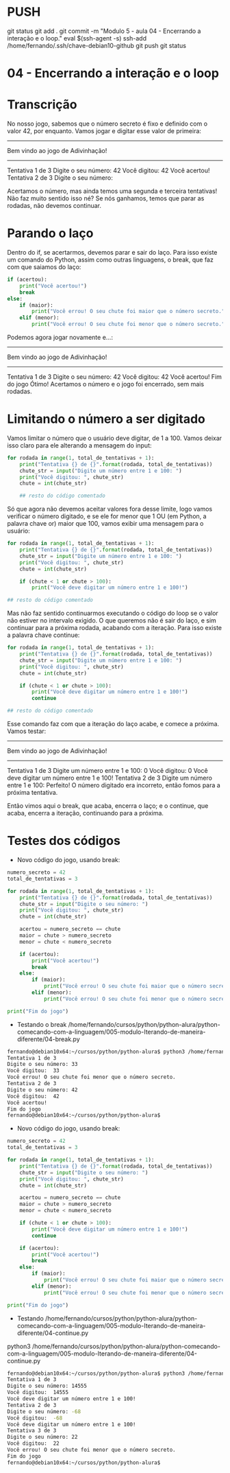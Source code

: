 

# ###################################################################################################################################################################
# ###################################################################################################################################################################
# PUSH

git status
git add .
git commit -m "Modulo 5 - aula 04 - Encerrando a interação e o loop."
eval $(ssh-agent -s)
ssh-add /home/fernando/.ssh/chave-debian10-github
git push
git status



# ###################################################################################################################################################################
# ###################################################################################################################################################################
# 04 - Encerrando a interação e o loop

# Transcrição

No nosso jogo, sabemos que o número secreto é fixo e definido com o valor 42, por enquanto. Vamos jogar e digitar esse valor de primeira:


*********************************
Bem vindo ao jogo de Adivinhação!
*********************************
Tentativa 1 de 3
Digite o seu número: 42
Você digitou:  42
Você acertou!
Tentativa 2 de 3
Digite o seu número:

Acertamos o número, mas ainda temos uma segunda e terceira tentativas! Não faz muito sentido isso né? Se nós ganhamos, temos que parar as rodadas, não devemos continuar.




# Parando o laço

Dentro do if, se acertarmos, devemos parar e sair do laço. Para isso existe um comando do Python, assim como outras linguagens, o break, que faz com que saiamos do laço:

~~~~python
if (acertou):
    print("Você acertou!")
    break
else:
    if (maior):
        print("Você errou! O seu chute foi maior que o número secreto.")
    elif (menor):
        print("Você errou! O seu chute foi menor que o número secreto.")
~~~~


Podemos agora jogar novamente e...:

*********************************
Bem vindo ao jogo de Adivinhação!
*********************************
Tentativa 1 de 3
Digite o seu número: 42
Você digitou:  42
Você acertou!
Fim do jogo
Ótimo! Acertamos o número e o jogo foi encerrado, sem mais rodadas.





# Limitando o número a ser digitado

Vamos limitar o número que o usuário deve digitar, de 1 a 100. Vamos deixar isso claro para ele alterando a mensagem do input:

~~~~python
for rodada in range(1, total_de_tentativas + 1):
    print("Tentativa {} de {}".format(rodada, total_de_tentativas))
    chute_str = input("Digite um número entre 1 e 100: ")
    print("Você digitou: ", chute_str)
    chute = int(chute_str)

    ## resto do código comentado
~~~~

Só que agora não devemos aceitar valores fora desse limite, logo vamos verificar o número digitado, e se ele for menor que 1 OU (em Python, a palavra chave or) maior que 100, vamos exibir uma mensagem para o usuário:

~~~~python
for rodada in range(1, total_de_tentativas + 1):
    print("Tentativa {} de {}".format(rodada, total_de_tentativas))
    chute_str = input("Digite um número entre 1 e 100: ")
    print("Você digitou: ", chute_str)
    chute = int(chute_str)

    if (chute < 1 or chute > 100):
        print("Você deve digitar um número entre 1 e 100!")

## resto do código comentado
~~~~

Mas não faz sentido continuarmos executando o código do loop se o valor não estiver no intervalo exigido. O que queremos não é sair do laço, e sim continuar para a próxima rodada, acabando com a iteração. Para isso existe a palavra chave continue:

~~~~python
for rodada in range(1, total_de_tentativas + 1):
    print("Tentativa {} de {}".format(rodada, total_de_tentativas))
    chute_str = input("Digite um número entre 1 e 100: ")
    print("Você digitou: ", chute_str)
    chute = int(chute_str)

    if (chute < 1 or chute > 100):
        print("Você deve digitar um número entre 1 e 100!")
        continue

## resto do código comentado
~~~~

Esse comando faz com que a iteração do laço acabe, e comece a próxima. Vamos testar:

*********************************
Bem vindo ao jogo de Adivinhação!
*********************************
Tentativa 1 de 3
Digite um número entre 1 e 100: 0
Você digitou:  0
Você deve digitar um número entre 1 e 100!
Tentativa 2 de 3
Digite um número entre 1 e 100:
Perfeito! O número digitado era incorreto, então fomos para a próxima tentativa.

Então vimos aqui o break, que acaba, encerra o laço; e o continue, que acaba, encerra a iteração, continuando para a próxima.






# ###################################################################################################################################################################
# ###################################################################################################################################################################
# Testes dos códigos

- Novo código do jogo, usando break:

~~~~python
numero_secreto = 42
total_de_tentativas = 3

for rodada in range(1, total_de_tentativas + 1):
    print("Tentativa {} de {}".format(rodada, total_de_tentativas))
    chute_str = input("Digite o seu número: ")
    print("Você digitou: ", chute_str)
    chute = int(chute_str)

    acertou = numero_secreto == chute
    maior = chute > numero_secreto
    menor = chute < numero_secreto

    if (acertou):
        print("Você acertou!")
        break
    else:
        if (maior):
            print("Você errou! O seu chute foi maior que o número secreto.")
        elif (menor):
            print("Você errou! O seu chute foi menor que o número secreto.")

print("Fim do jogo")
~~~~

- Testando o break
/home/fernando/cursos/python/python-alura/python-comecando-com-a-linguagem/005-modulo-Iterando-de-maneira-diferente/04-break.py

~~~~bash
fernando@debian10x64:~/cursos/python/python-alura$ python3 /home/fernando/cursos/python/python-alura/python-comecando-com-a-linguagem/005-modulo-Iterando-de-maneira-diferente/04-break.py
Tentativa 1 de 3
Digite o seu número: 33
Você digitou:  33
Você errou! O seu chute foi menor que o número secreto.
Tentativa 2 de 3
Digite o seu número: 42
Você digitou:  42
Você acertou!
Fim do jogo
fernando@debian10x64:~/cursos/python/python-alura$
~~~~





- Novo código do jogo, usando break:

~~~~python
numero_secreto = 42
total_de_tentativas = 3

for rodada in range(1, total_de_tentativas + 1):
    print("Tentativa {} de {}".format(rodada, total_de_tentativas))
    chute_str = input("Digite o seu número: ")
    print("Você digitou: ", chute_str)
    chute = int(chute_str)

    acertou = numero_secreto == chute
    maior = chute > numero_secreto
    menor = chute < numero_secreto

    if (chute < 1 or chute > 100):
        print("Você deve digitar um número entre 1 e 100!")
        continue

    if (acertou):
        print("Você acertou!")
        break
    else:
        if (maior):
            print("Você errou! O seu chute foi maior que o número secreto.")
        elif (menor):
            print("Você errou! O seu chute foi menor que o número secreto.")

print("Fim do jogo")
~~~~


- Testando
/home/fernando/cursos/python/python-alura/python-comecando-com-a-linguagem/005-modulo-Iterando-de-maneira-diferente/04-continue.py

python3 /home/fernando/cursos/python/python-alura/python-comecando-com-a-linguagem/005-modulo-Iterando-de-maneira-diferente/04-continue.py

~~~~bash
fernando@debian10x64:~/cursos/python/python-alura$ python3 /home/fernando/cursos/python/python-alura/python-comecando-com-a-linguagem/005-modulo-Iterando-de-maneira-diferente/04-continue.py
Tentativa 1 de 3
Digite o seu número: 14555
Você digitou:  14555
Você deve digitar um número entre 1 e 100!
Tentativa 2 de 3
Digite o seu número: -68
Você digitou:  -68
Você deve digitar um número entre 1 e 100!
Tentativa 3 de 3
Digite o seu número: 22
Você digitou:  22
Você errou! O seu chute foi menor que o número secreto.
Fim do jogo
fernando@debian10x64:~/cursos/python/python-alura$
~~~~